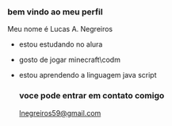 ### bem vindo ao meu perfil

Meu nome é Lucas A. Negreiros

 - estou estudando no alura
 - gosto de jogar minecraft\codm
 - estou aprendendo a linguagem java script


   ### voce pode entrar em contato comigo

   lnegreiros59@gmail.com







































































































































































































































































































































































































































































































































































































































































































































































































































































































































































































































   
